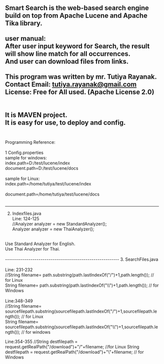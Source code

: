 Smart Search is the web-based search engine build on top from Apache Lucene and Apache Tika library.<br/>
<br/>
user manual:<br/>
After user input keyword for Search,  the result will show line match for all occurrences.<br/> 
And user can download files from links.<br/>
<br/>
This program was written by mr. Tutiya Rayanak.<br/> 
Contact Email: tutiya.rayanak@gmail.com<br/>
License: Free for All used. (Apache License 2.0)<br/>  
<br/>
It is MAVEN project.<br/>
It is easy for use, to deploy and config.<br/> 
<br/>
--------------------------------------------------------
Programming Reference:<br/>
<br/>
1 Config.properties<br/>
sample for windows:<br/>
index.path=D:/test/lucene/index<br/>
document.path=D:/test/lucene/docs<br/>
<br/>
sample for Linux:<br/>
index.path=/home/tutiya/test/lucene/index<br/><br/>
document.path=/home/tutiya/test/lucene/docs<br/><br/>

----------------------------------------------------------
2. Indexfiles.java<br/>
Line: 124-125<br/>
//Analyzer analyzer = new StandardAnalyzer();<br/>
Analyzer analyzer = new ThaiAnalyzer();<br/>
<br/>
Use Standard Analyzer for  English.<br/>
Use Thai Analyzer for Thai.<br/>
<br/>
----------------------------------------------------------
3. SearchFiles.java<br/>
<br/>
Line: 231-232<br/>
//String filename= path.substring(path.lastIndexOf("/")+1,path.length()); // for Linux<br/>
String filename= path.substring(path.lastIndexOf("\\")+1,path.length()); // for Windows<br/>
<br/>
Line:348-349<br/>
//String filename= sourcefilepath.substring(sourcefilepath.lastIndexOf("/")+1,sourcefilepath.length()); // for Linux<br/>
String filename= sourcefilepath.substring(sourcefilepath.lastIndexOf("\\")+1,sourcefilepath.length()); // for windows<br/>


Line:354-355
//String destfilepath = request.getRealPath("/download")+"/"+filename; //for Linux
String destfilepath = request.getRealPath("/download")+"\\"+filename; // for Windows







